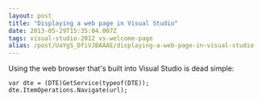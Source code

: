 ```yaml
---
layout: post
title: "Displaying a web page in Visual Studio"
date: 2013-05-29T15:35:04.007Z
tags: visual-studio-2012 vs-welcome-page
alias: /post/UaYgS_DfiVJBAAAE/displaying-a-web-page-in-visual-studio
---
```


Using the web browser that's built into Visual Studio is dead simple:

    var dte = (DTE)GetService(typeof(DTE));
    dte.ItemOperations.Navigate(url);
